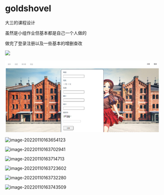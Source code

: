# goldshovel

大三的课程设计

虽然是小组作业但基本都是自己一个人做的

做完了登录注册以及一些基本的增删查改

![](C:\Users\蔡佳乐\AppData\Roaming\Typora\typora-user-images\image-20220110163626063.png)

![image-20220110163629569](https://github.com/jianqianyan/image/blob/main/image-20220110163626063.png)

![image-20220110163654123](C:\Users\蔡佳乐\AppData\Roaming\Typora\typora-user-images\image-20220110163654123.png)

![image-20220110163702941](C:\Users\蔡佳乐\AppData\Roaming\Typora\typora-user-images\image-20220110163702941.png)

![image-20220110163714713](C:\Users\蔡佳乐\AppData\Roaming\Typora\typora-user-images\image-20220110163714713.png)

![image-20220110163723602](C:\Users\蔡佳乐\AppData\Roaming\Typora\typora-user-images\image-20220110163723602.png)

![image-20220110163732280](C:\Users\蔡佳乐\AppData\Roaming\Typora\typora-user-images\image-20220110163732280.png)

![image-20220110163743509](C:\Users\蔡佳乐\AppData\Roaming\Typora\typora-user-images\image-20220110163743509.png)
